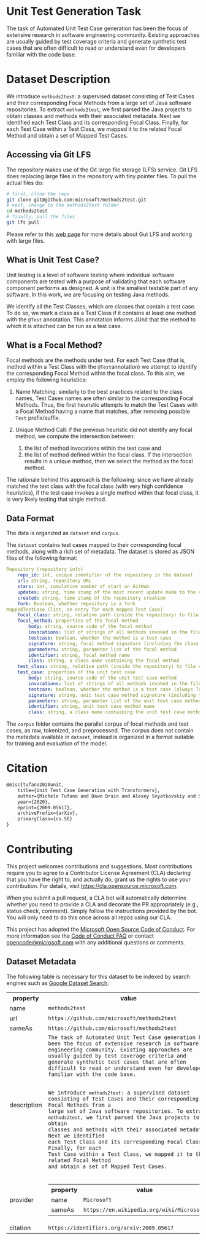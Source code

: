 # Unit Test Generation Task
The task of Automated Unit Test Case generation has been the focus of extensive research in software engineering community. Existing approaches are usually guided by test coverage criteria and generate synthetic test cases that are often difficult to read or understand even for developers familiar with the code base.

# Dataset Description

We introduce `methods2test`: a supervised dataset consisting of Test Cases and their corresponding Focal Methods from a large set of Java software repositories. To extract `methods2test`, we first parsed the Java projects to obtain classes and methods with their associated metadata. Next we identified each Test Class and its corresponding Focal Class. Finally, for each Test Case within a Test Class, we mapped it to the related Focal Method and obtain a set of Mapped Test Cases.

## Accessing via Git LFS
The repository makes use of the Git large file storage (LFS) service. Git LFS does replacing large files in the repository with tiny pointer files. To pull the actual files do:
```bash
# first, clone the repo
git clone git@github.com:microsoft/methods2test.git
# next, change to the methods2test folder
cd methods2test
# finally, pull the files
git lfs pull
```

Please refer to this [web page](https://docs.microsoft.com/en-us/azure/devops/repos/git/manage-large-files?view=azure-devops) for more details about Gut LFS and working with large files.

## What is Unit Test Case?
Unit testing is a level of software testing where individual software components are tested with a purpose of validating that each software component performs as designed. A unit is the smallest testable part of any software. In this work, we are focusing on testing Java methods.

We identify all the Test Classes, which are classes that contain a test case. To do so, we mark a class as a Test Class if it contains at least one method with the `@Test` annotation. This annotation informs JUnit that the method to which it is attached can be run as a test case.

## What is a Focal Method?
Focal methods are the methods under test. For each Test Case (that is, method within a Test Class with the `@Test`annotation) we attempt to identify the corresponding Focal Method within the focal class. To this aim, we employ the following heuristics:

1. Name Matching: similarly to the best practices related to the class names, Test Cases names are often similar to the corresponding Focal Methods. Thus, the first heuristic attempts to match the Test Cases with a Focal Method having a name that matches, after removing possible `Test` prefix/suffix. 

1. Unique Method Call: if the previous heuristic did not identify any focal method, we compute the intersection between:
    1. the list of method invocations within the test case and 
    1. the list of method defined within the focal class. If the intersection results in a unique method, then we select the method as the focal method. 

The rationale behind this approach is the following: since we have already matched the test class with the focal class (with very high confidence heuristics), if the test case invokes a single method within that focal class, it is very likely testing that single method.


## Data Format
The data is organized as `dataset` and `corpus`.

The `dataset` contains test cases mapped to their corresponding focal methods, along with a rich set of metadata.
The dataset is stored as JSON files of the following format:
```yaml
Repository (repository info)
    repo_id: int, unique identifier of the repository in the dataset
    url: string, repository URL
    stars: int, cumulative number of start on GitHub
    updates: string, time stamp of the most recent update made to the repository
    created: string, time stamp of the repository creation
    fork: Boolean, whether repository is a fork
MappedTestCase (list, an entry for each mapped Test Case)
    focal_class: string, relative path (inside the repository) to file containing the focal method
    focal_method: properties of the focal method
        body: string, source code of the focal method
        invocations: list of strings of all methods invoked in the file scope
        testcase: boolean, whether the method is a test case
        signature: string, focal method signature (including the class name)
        parameters: string, parameter list of the focal method
        identifier: string, focal method name 
        class: string, a class name containing the focal method  
    test_class: string, relative path (inside the repository) to file containing the unit test case
    test_case: properties of the unit test case
        body: string, source code of the unit test case method
        invocations: list of strings of all methods invoked in the file scope
        testcase: boolean, whether the method is a test case (always True for test cases)
        signature: string, unit test case method signature (including the class name)
        parameters: string, parameter list of the unit test case method
        identifier: string, unit test case method name
        class: string, a class name containing the unit test case method   
```

The `corpus` folder contains the parallel corpus of focal methods and test cases, as raw, tokenized, and preprocessed.
The corpus does not contain the metadata available in `dataset`, instead is organized in a format suitable for training and evaluation of the model.


# Citation

```latex
@misc{tufano2020unit,
    title={Unit Test Case Generation with Transformers},
    author={Michele Tufano and Dawn Drain and Alexey Svyatkovskiy and Shao Kun Deng and Neel Sundaresan},
    year={2020},
    eprint={2009.05617},
    archivePrefix={arXiv},
    primaryClass={cs.SE}
}
```

# Contributing

This project welcomes contributions and suggestions.  Most contributions require you to agree to a
Contributor License Agreement (CLA) declaring that you have the right to, and actually do, grant us
the rights to use your contribution. For details, visit https://cla.opensource.microsoft.com.

When you submit a pull request, a CLA bot will automatically determine whether you need to provide
a CLA and decorate the PR appropriately (e.g., status check, comment). Simply follow the instructions
provided by the bot. You will only need to do this once across all repos using our CLA.

This project has adopted the [Microsoft Open Source Code of Conduct](https://opensource.microsoft.com/codeofconduct/).
For more information see the [Code of Conduct FAQ](https://opensource.microsoft.com/codeofconduct/faq/) or
contact [opencode@microsoft.com](mailto:opencode@microsoft.com) with any additional questions or comments.

## Dataset Metadata
The following table is necessary for this dataset to be indexed by search
engines such as <a href="https://g.co/datasetsearch">Google Dataset Search</a>.
<div itemscope itemtype="http://schema.org/Dataset">
<table>
  <tr>
    <th>property</th>
    <th>value</th>
  </tr>
  <tr>
    <td>name</td>
    <td><code itemprop="name">methods2test</code></td>
  </tr>
  <tr>
    <td>url</td>
    <td><code itemprop="url">https://github.com/microsoft/methods2test</code></td>
  </tr>
  <tr>
    <td>sameAs</td>
    <td><code itemprop="sameAs">https://github.com/microsoft/methods2test</code></td>
  </tr>
  <tr>
    <td>description</td>
    <td><code itemprop="description">The task of Automated Unit Test Case generation has been the focus of extensive research in software engineering community. Existing approaches are usually guided by test coverage criteria and generate synthetic test cases that are often difficult to read or understand even for developers familiar with the code base.

We introduce `methods2test`: a supervised dataset consisting of Test Cases and their corresponding Focal Methods from a large set of Java software repositories. To extract `methods2test`, we first parsed the Java projects to obtain classes and methods with their associated metadata. Next we identified each Test Class and its corresponding Focal Class. Finally, for each Test Case within a Test Class, we mapped it to the related Focal Method and obtain a set of Mapped Test Cases.
</code></td>
  </tr>
  <tr>
    <td>provider</td>
    <td>
      <div itemscope itemtype="http://schema.org/Organization" itemprop="provider">
        <table>
          <tr>
            <th>property</th>
            <th>value</th>
          </tr>
          <tr>
            <td>name</td>
            <td><code itemprop="name">Microsoft</code></td>
          </tr>
          <tr>
            <td>sameAs</td>
            <td><code itemprop="sameAs">https://en.wikipedia.org/wiki/Microsoft</code></td>
          </tr>
        </table>
      </div>
    </td>
  </tr>
  <tr>
    <td>citation</td>
    <td><code itemprop="citation">https://identifiers.org/arxiv:2009.05617</code></td>
  </tr>
</table>
</div>


